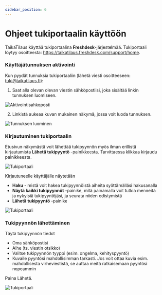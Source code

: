 ```yaml
---
sidebar_position: 6
---
```


# Ohjeet tukiportaalin käyttöön

TaikaTilaus käyttää tukiportaalina **Freshdesk**-järjestelmää. Tukiportaali löytyy osoitteesta: https://taikatilaus.freshdesk.com/support/home.

### Käyttäjätunnuksen aktivointi

Kun pyydät tunnuksia tukiportaaliin (lähetä viesti osoitteeseen: tuki@taikatilaus.fi):

1. Saat alla olevan olevan viestin sähköpostiisi, joka sisältää linkin tunnuksen luomiseen.

![Aktivointisahkoposti](/img/tukiportaali/tuki-sahkoposti.png)

2. Linkistä aukeaa kuvan mukainen näkymä, jossa voit luoda tunnuksen.

![Tunnuksen luominen](/img/tukiportaali/tunnuksen-luominen.png)

### Kirjautuminen tukiportaalin

Etusivun näkymästä voit lähettää tukipyynnön myös ilman erillistä kirjautumista **Lähetä tukipyyntö** -painikkeesta. Tarvittaessa klikkaa kirjaudu painikkeesta.

![Tukiportaali](/img/ohjeet/tuki1.png)

Kirjautuneelle käyttäjälle näytetään
- **Haku** - mistä voit hakea tukipyynnöistä aiheita syöttämälläsi hakusanalla
- **Näytä kaikki tukipyynnöt** -painike, mitä painamalla voit tutkia menneitä ja nykyisiä tukipyyntöjäsi, ja seurata niiden edistymistä
- **Lähetä tukipyyntö** -painike

![Tukiportaali](/img/ohjeet/tuki3.png)

### Tukipyynnön lähettäminen

Täytä tukipyynnön tiedot

- Oma sähköpostisi
- Aihe (ts. viestin otsikko)
- Valitse tukipyynnön tyyppi (esim. ongelma, kehityspyyntö)
- Kuvaile pyyntösi mahdollisimman tarkasti. Jos voit ottaa kuvia esim. mahdollisesta virheviestistä, se auttaa meitä ratkaisemaan pyyntösi nopeammin

Paina Lähetä.

![Tukiportaali](/img/ohjeet/tuki2.png)